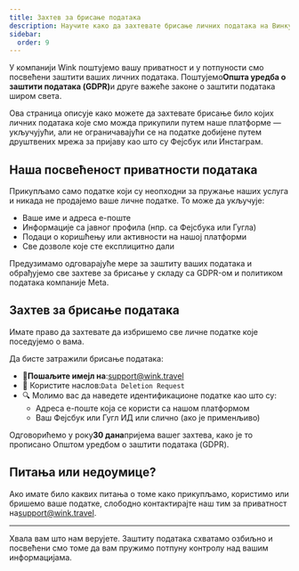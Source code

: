 ```yaml
---
title: Захтев за брисање података
description: Научите како да захтевате брисање личних података на Винку.
sidebar:
  order: 9
---
```

У компанији Wink поштујемо вашу приватност и у потпуности смо посвећени заштити ваших личних података. Поштујемо**Општа уредба о заштити података (GDPR)**&#x438; друге важеће законе о заштити података широм света.

Ова страница описује како можете да захтевате брисање било којих личних података које смо можда прикупили путем наше платформе — укључујући, али не ограничавајући се на податке добијене путем друштвених мрежа за пријаву као што су Фејсбук или Инстаграм.

## Наша посвећеност приватности података

Прикупљамо само податке који су неопходни за пружање наших услуга и никада не продајемо ваше личне податке. То може да укључује:

* Ваше име и адреса е-поште
* Информације са јавног профила (нпр. са Фејсбука или Гугла)
* Подаци о коришћењу или активности на нашој платформи
* Све дозволе које сте експлицитно дали

Предузимамо одговарајуће мере за заштиту ваших података и обрађујемо све захтеве за брисање у складу са GDPR-ом и политиком података компаније Meta.

## Захтев за брисање података

Имате право да захтевате да избришемо све личне податке које поседујемо о вама.

Да бисте затражили брисање података:

* 📧**Пошаљите имејл на**:<support@wink.travel>
* 📝 Користите наслов:`Data Deletion Request`
* 🔍 Молимо вас да наведете идентификационе податке као што су:
  * Адреса е-поште која се користи са нашом платформом
  * Ваш Фејсбук или Гугл ИД или слично (ако је применљиво)

Одговорићемо у року**30 дана**пријема вашег захтева, како је то прописано Општом уредбом о заштити података (GDPR).

## Питања или недоумице?

Ако имате било каквих питања о томе како прикупљамо, користимо или бришемо ваше податке, слободно контактирајте наш тим за приватност на<support@wink.travel>.

***

Хвала вам што нам верујете. Заштиту података схватамо озбиљно и посвећени смо томе да вам пружимо потпуну контролу над вашим информацијама.

